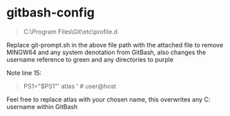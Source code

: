 # gitbash-config

> C:\Program Files\Git\etc\profile.d

Replace git-prompt.sh in the above file path with the attached file to remove MINGW64 and any system denotation from GitBash, also changes the username reference to green and any directories to purple

Note line 15:

> 	PS1="$PS1"' atlas '             # user@host<space>
  
  Feel free to replace atlas with your chosen name, this overwrites any C: username within GitBash
